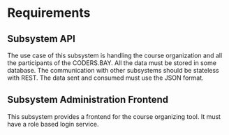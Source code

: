 # Requirements

## Subsystem API

The use case of this subsystem is handling the course organization and all the participants
of the CODERS.BAY. All the data must be stored in some database. The communication with 
other subsystems should be stateless with REST. The data sent and consumed must use the 
JSON format.
 
## Subsystem Administration Frontend

This subsystem provides a frontend for the course organizing tool. It must have a role based login
service.
